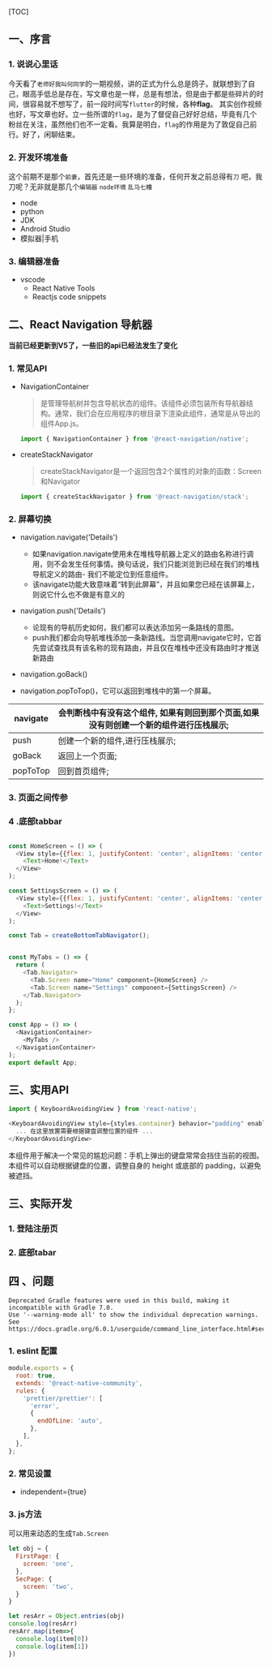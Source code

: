 [TOC]

## 一、序言
### 1. 说说心里话
今天看了`老师好我叫何同学`的一期视频，讲的正式为什么总是鸽子。就联想到了自己，眼高手低总是存在，写文章也是一样，总是有想法，但是由于都是些碎片的时间，很容易就不想写了，前一段时间写`flutter`的时候，各种**flag**。 其实创作视频也好，写文章也好。立一些所谓的`flag`，是为了督促自己好好总结，毕竟有几个粉丝在关注，虽然他们也不一定看。我算是明白，`flag`的作用是为了敦促自己前行。好了，闲聊结束。
### 2. 开发环境准备
这个前期不是那个`前妻`，首先还是一些环境的准备，任何开发之前总得有`刀` 吧，我刀呢？无非就是那几个`编辑器` `node环境` `乱马七糟`

  - node
  - python
  - JDK
  - Android Studio
  - 模拟器|手机
### 3. 编辑器准备
 - vscode
    -   React Native Tools
    -   Reactjs code snippets
    

## 二、React Navigation 导航器

**当前已经更新到V5了，一些旧的api已经法发生了变化**

### 1. 常见API

- NavigationContainer

  > 是管理导航树并包含导航状态的组件。该组件必须包装所有导航器结构。通常，我们会在应用程序的根目录下渲染此组件，通常是从导出的组件App.js。

  ```js
  import { NavigationContainer } from '@react-navigation/native';
  
  ```

- createStackNavigator 

  >createStackNavigator是一个返回包含2个属性的对象的函数：Screen和Navigator

  ```js
  import { createStackNavigator } from '@react-navigation/stack'; 
  ```

### 2. 屏幕切换
 -  navigation.navigate('Details')
    - 如果navigation.navigate使用未在堆栈导航器上定义的路由名称进行调用，则不会发生任何事情。换句话说，我们只能浏览到已经在我们的堆栈导航定义的路由- 我们不能定位到任意组件。
    - 该navigate功能大致意味着“转到此屏幕”，并且如果您已经在该屏幕上，则说它什么也不做是有意义的


 - navigation.push('Details')
    - 论现有的导航历史如何，我们都可以表达添加另一条路线的意图。
    - push我们都会向导航堆栈添加一条新路线。当您调用navigate它时，它首先尝试查找具有该名称的现有路由，并且仅在堆栈中还没有路由时才推送新路由

- navigation.goBack()
- navigation.popToTop()，它可以返回到堆栈中的第一个屏幕。



| navigate | 会判断栈中有没有这个组件, 如果有则回到那个页面,如果没有则创建一个新的组件进行压栈展示; |
| -------- | ------------------------------------------------------------ |
| push     | 创建一个新的组件,进行压栈展示;                               |
| goBack   | 返回上一个页面;                                              |
| popToTop | 回到首页组件;                                                |

### 3. 页面之间传参

### 4 .底部tabbar

```js

const HomeScreen = () => (
  <View style={{flex: 1, justifyContent: 'center', alignItems: 'center'}}>
    <Text>Home!</Text>
  </View>
);
```

```js
const SettingsScreen = () => (
  <View style={{flex: 1, justifyContent: 'center', alignItems: 'center'}}>
    <Text>Settings!</Text>
  </View>
);
```

```js
const Tab = createBottomTabNavigator();

```

```js

const MyTabs = () => {
  return (
    <Tab.Navigator>
      <Tab.Screen name="Home" component={HomeScreen} />
      <Tab.Screen name="Settings" component={SettingsScreen} />
    </Tab.Navigator>
  );
};
```

```js
const App = () => (
  <NavigationContainer>
    <MyTabs />
  </NavigationContainer>
);
export default App;
```
## 三、实用API

```js
import { KeyboardAvoidingView } from 'react-native';

<KeyboardAvoidingView style={styles.container} behavior="padding" enabled>
  ... 在这里放置需要根据键盘调整位置的组件 ...
</KeyboardAvoidingView>
```

本组件用于解决一个常见的尴尬问题：手机上弹出的键盘常常会挡住当前的视图。本组件可以自动根据键盘的位置，调整自身的 height 或底部的 padding，以避免被遮挡。

## 三、实际开发

### 1. 登陆注册页

### 2. 底部tabar





## 四 、问题

```shell
Deprecated Gradle features were used in this build, making it incompatible with Gradle 7.0.
Use '--warning-mode all' to show the individual deprecation warnings.
See https://docs.gradle.org/6.0.1/userguide/command_line_interface.html#sec:command_line_warnings
```


### 1. eslint 配置

```js
module.exports = {
  root: true,
  extends: '@react-native-community',
  rules: {
    'prettier/prettier': [
      'error',
      {
        endOfLine: 'auto',
      },
    ],
  },
};

```

### 2. 常见设置

- independent={true}



### 3. js方法

可以用来动态的生成`Tab.Screen`

```js
let obj = {
  FirstPage: {
    screen: 'one',
  },
  SecPage: {
    screen: 'two',
  }
}

let resArr = Object.entries(obj)
console.log(resArr)
resArr.map(item=>{
  console.log(item[0])
  console.log(item[1])
})
```

